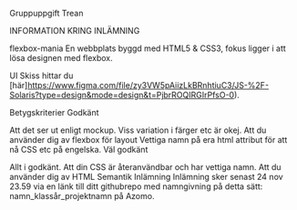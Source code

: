 Gruppuppgift Trean

INFORMATION KRING INLÄMNING

flexbox-mania
En webbplats byggd med HTML5 & CSS3, fokus ligger i att lösa designen med flexbox.

UI
Skiss hittar du [här]https://www.figma.com/file/zy3VW5pAiizLkBRnhtiuC3/JS-%2F-Solaris?type=design&mode=design&t=PjbrROQIRGIrPfsO-0).

Betygskriterier
Godkänt

Att det ser ut enligt mockup. Viss variation i färger etc är okej.
Att du använder dig av flexbox för layout
Vettiga namn på era html attribut för att nå CSS etc på engelska.
Väl godkänt

Allt i godkänt.
Att din CSS är återanvändbar och har vettiga namn.
Att du använder dig av HTML Semantik
Inlämning
Inlämning sker senast 24 nov 23.59 via en länk till ditt githubrepo med namngivning på detta sätt: namn_klassår_projektnamn på Azomo.